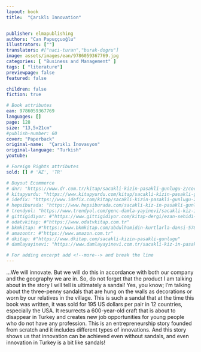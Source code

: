```yaml
---
layout: book
title:  "Çarıklı Innovation"


publisher: elmapublishing
authors: "Can Papuççuoğlu"
illustrators: [""]
translators: #["naci-turan","burak-dogru"]
image: assets/images/ean/9786059367769.jpg
categories: [ "Business and Management" ]
tags: [ "literature"]
previewpage: false
featured: false

children: false
fiction: true

# Book attributes
ean: 9786059367769
languages: []
page: 128
size: "13,5x21cm"
#publish-number: 60
cover: "Paperback"
original-name:  "Çarıklı İnovasyon"
original-language: "Turkish"
youtube:

# Foreign Rights attributes
sold: [] # 'AZ', 'TR'

# Buyout Ecommerce
# dnr: "https://www.dr.com.tr/kitap/sacakli-kizin-pasakli-gunlugu-2/cocuk-ve-genclik/genclik-10-yas/roman-oyku/urunno=0001893059001"
# kitapyurdu: "https://www.kitapyurdu.com/kitap/sacakli-kizin-pasakli-gunlugu-2-/560122.html&filter_name=Sa%C3%A7akl%C4%B1+K%C4%B1z%27%C4%B1n+Pasakl%C4%B1+G%C3%BCnl%C3%BC%C4%9F%C3%BC+2"
# idefix: "https://www.idefix.com/kitap/sacakli-kizin-pasakli-gunlugu-2/cocuk-ve-genclik/genclik-10-yas/roman-oyku/urunno=0001893059001"
# hepsiburada: "https://www.hepsiburada.com/sacakli-kiz-in-pasakli-gunlugu-2-damla-yayinevi-p-HBV000012ER86"
# trendyol: "https://www.trendyol.com/genc-damla-yayinevi/sacakli-kiz-in-pasakli-gunlugu-2-p-54825777"
# gittigidiyor: #"https://www.gittigidiyor.com/kitap-dergi/ezan-sehidi-adnan-menderes_pdp_732728793"
# odatvkitap: #"https://www.odatvkitap.com.tr"
# bkmkitap: #"https://www.bkmkitap.com/abdulhamidin-kurtlarla-dansi-578226"
# amazontr: #"https://www.amazon.com.tr"
# dkitap: #"https://www.dkitap.com/sacakli-kizin-pasakli-gunlugu"
# damlayayinevi: "https://www.damlayayinevi.com.tr/sacakli-kiz-in-pasakli-gunlugu-2-bu-iste-bi-terslik-var"

# For adding excerpt add <!--more--> and break the line
---
```

…We will innovate. But we will do this in accordance with both our company and the geography
we are in. So, do not forget that the product I am
talking about in the story I will tell is ultimately
a sandal! Yes, you know; I’m talking about the
three-penny sandals that are hung on the walls as
decorations or worn by our relatives in the village.
This is such a sandal that at the time this book
was written, it was sold for 195 US dollars per pair
in 12 countries, especially the USA. It resurrects
a 600-year-old craft that is about to disappear in
Turkey and creates new job opportunities for young
people who do not have any profession. This is an
entrepreneurship story founded from scratch and it
includes different types of innovations.
And this story shows us that innovation can be
achieved even without sandals, and even innovation in Turkey is a bit like sandals!
<!--more--> 

